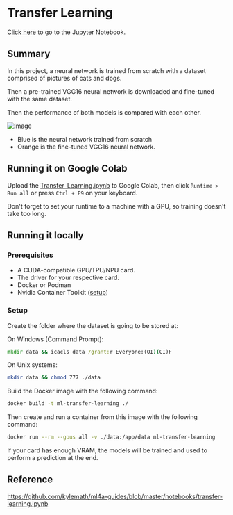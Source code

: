 # Transfer Learning

[Click here](./Transfer_Learning.ipynb) to go to the Jupyter Notebook.

## Summary

In this project, a neural network is trained from scratch with a dataset comprised of pictures of cats and dogs.

Then a pre-trained VGG16 neural network is downloaded and fine-tuned with the same dataset.

Then the performance of both models is compared with each other.

![image](https://github.com/user-attachments/assets/6df632b3-fc76-4cd4-b468-fbd541ae457d)
- Blue is the neural network trained from scratch
- Orange is the fine-tuned VGG16 neural network.

## Running it on Google Colab

Upload the [Transfer_Learning.ipynb](./Transfer_Learning.ipynb) to Google Colab, then click `Runtime > Run all` or press `Ctrl + F9` on your keyboard.

Don't forget to set your runtime to a machine with a GPU, so training doesn't take too long.

## Running it locally

### Prerequisites

- A CUDA-compatible GPU/TPU/NPU card.
- The driver for your respective card.
- Docker or Podman
- Nvidia Container Toolkit ([setup](https://docs.nvidia.com/datacenter/cloud-native/container-toolkit/latest/install-guide.html))

### Setup

Create the folder where the dataset is going to be stored at:

On Windows (Command Prompt):
```cmd
mkdir data && icacls data /grant:r Everyone:(OI)(CI)F
```

On Unix systems:
```bash
mkdir data && chmod 777 ./data
```

Build the Docker image with the following command:

```bash
docker build -t ml-transfer-learning ./
```

Then create and run a container from this image with the following command:

```bash
docker run --rm --gpus all -v ./data:/app/data ml-transfer-learning
```

If your card has enough VRAM, the models will be trained and used to perform a prediction at the end.

## Reference

https://github.com/kylemath/ml4a-guides/blob/master/notebooks/transfer-learning.ipynb
